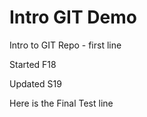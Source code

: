 # Intro GIT Demo

Intro to GIT Repo - first line

Started F18

Updated S19

Here is the Final Test line